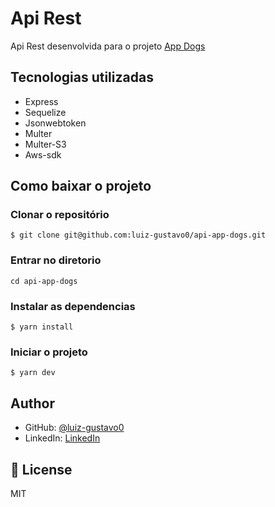 # Api Rest

Api Rest desenvolvida para o projeto [App Dogs](https://github.com/luiz-gustavo0/app-dogs-react)

## Tecnologias utilizadas

- Express
- Sequelize
- Jsonwebtoken
- Multer
- Multer-S3
- Aws-sdk

## Como baixar o projeto

### Clonar o repositório

```
$ git clone git@github.com:luiz-gustavo0/api-app-dogs.git
```

### Entrar no diretorio

```
cd api-app-dogs
```

### Instalar as dependencias

```
$ yarn install
```

### Iniciar o projeto

```
$ yarn dev
```

## Author

- GitHub: [@luiz-gustavo0](https://github.com/luiz-gustavo0)
- LinkedIn: [LinkedIn](https://www.linkedin.com/in/luiz-gustavo0/)

## 📝 License

MIT

<!-- This project is [MIT](lic.url) licensed. -->
